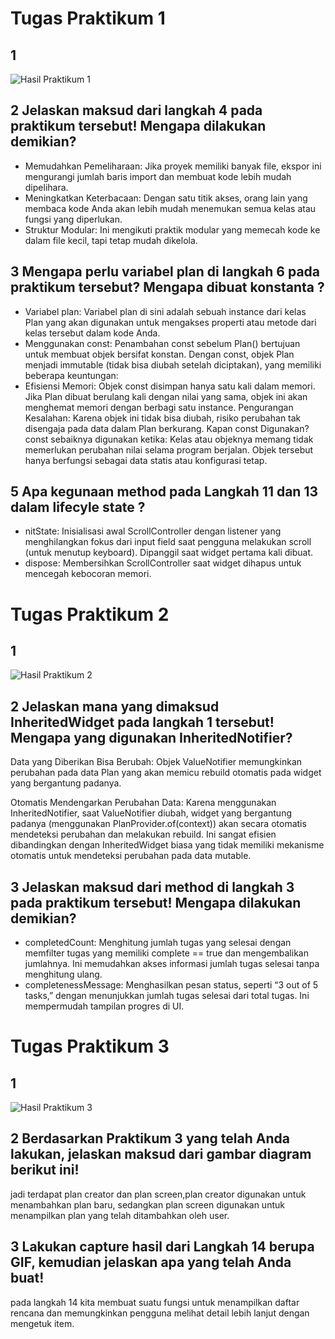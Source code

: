 # Tugas Praktikum 1 

## 1 
![Hasil Praktikum 1](gif/praktikum%201.gif)

## 2 Jelaskan maksud dari langkah 4 pada praktikum tersebut! Mengapa dilakukan demikian?
- Memudahkan Pemeliharaan: Jika proyek memiliki banyak file, ekspor ini mengurangi jumlah baris import dan membuat kode lebih mudah dipelihara.
- Meningkatkan Keterbacaan: Dengan satu titik akses, orang lain yang membaca kode Anda akan lebih mudah menemukan semua kelas atau fungsi yang diperlukan.
- Struktur Modular: Ini mengikuti praktik modular yang memecah kode ke dalam file kecil, tapi tetap mudah dikelola.

## 3 Mengapa perlu variabel plan di langkah 6 pada praktikum tersebut? Mengapa dibuat konstanta ?
- Variabel plan: Variabel plan di sini adalah sebuah instance dari kelas Plan yang akan digunakan untuk mengakses properti atau metode dari kelas tersebut dalam kode Anda.
- Menggunakan const: Penambahan const sebelum Plan() bertujuan untuk membuat objek bersifat konstan. Dengan const, objek Plan menjadi immutable (tidak bisa diubah setelah diciptakan), yang memiliki beberapa keuntungan:
- Efisiensi Memori: Objek const disimpan hanya satu kali dalam memori. Jika Plan dibuat berulang kali dengan nilai yang sama, objek ini akan menghemat memori dengan berbagi satu instance. Pengurangan Kesalahan: Karena objek ini tidak bisa diubah, risiko perubahan tak disengaja pada data dalam Plan berkurang. Kapan const Digunakan? const sebaiknya digunakan ketika:
Kelas atau objeknya memang tidak memerlukan perubahan nilai selama program berjalan. Objek tersebut hanya berfungsi sebagai data statis atau konfigurasi tetap.

## 5 Apa kegunaan method pada Langkah 11 dan 13 dalam lifecyle state ?
- nitState: Inisialisasi awal ScrollController dengan listener yang menghilangkan fokus dari input field saat pengguna melakukan scroll (untuk menutup keyboard). Dipanggil saat widget pertama kali dibuat.
- dispose: Membersihkan ScrollController saat widget dihapus untuk mencegah kebocoran memori.



# Tugas Praktikum 2

## 1 
![Hasil Praktikum 2](gif/praktikum%202.gif)

## 2 Jelaskan mana yang dimaksud InheritedWidget pada langkah 1 tersebut! Mengapa yang digunakan InheritedNotifier?
Data yang Diberikan Bisa Berubah: Objek ValueNotifier memungkinkan perubahan pada data Plan yang akan memicu rebuild otomatis pada widget yang bergantung padanya.

Otomatis Mendengarkan Perubahan Data: Karena menggunakan InheritedNotifier, saat ValueNotifier diubah, widget yang bergantung padanya (menggunakan PlanProvider.of(context)) akan secara otomatis mendeteksi perubahan dan melakukan rebuild. Ini sangat efisien dibandingkan dengan InheritedWidget biasa yang tidak memiliki mekanisme otomatis untuk mendeteksi perubahan pada data mutable.

## 3 Jelaskan maksud dari method di langkah 3 pada praktikum tersebut! Mengapa dilakukan demikian?
- completedCount: Menghitung jumlah tugas yang selesai dengan memfilter tugas yang memiliki complete == true dan mengembalikan jumlahnya. Ini memudahkan akses informasi jumlah tugas selesai tanpa menghitung ulang.
- completenessMessage: Menghasilkan pesan status, seperti “3 out of 5 tasks,” dengan menunjukkan jumlah tugas selesai dari total tugas. Ini mempermudah tampilan progres di UI.



# Tugas Praktikum 3

## 1 
![Hasil Praktikum 3](gif/praktikum%203.gif)

## 2 Berdasarkan Praktikum 3 yang telah Anda lakukan, jelaskan maksud dari gambar diagram berikut ini!
jadi terdapat plan creator dan plan screen,plan creator digunakan untuk menambahkan plan baru, sedangkan plan screen digunakan untuk menampilkan plan yang telah ditambahkan oleh user.

## 3 Lakukan capture hasil dari Langkah 14 berupa GIF, kemudian jelaskan apa yang telah Anda buat!
pada langkah 14 kita membuat suatu fungsi untuk menampilkan daftar rencana dan memungkinkan pengguna melihat detail lebih lanjut dengan mengetuk item.